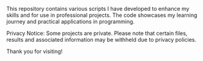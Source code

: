 This repository contains various scripts I have developed to enhance my skills and for use in professional projects. The code showcases my learning journey and practical applications in programming.

Privacy Notice: Some projects are private. Please note that certain files, results and associated information may be withheld due to privacy policies. 

Thank you for visiting!
